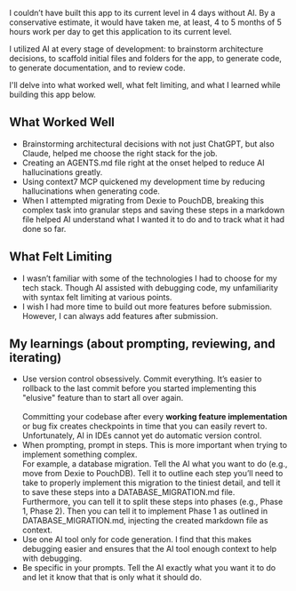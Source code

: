I couldn’t have built this app to its current level in 4 days without AI. By a conservative estimate, it would have taken me, at least, 4 to 5 months of 5 hours work per day to get this application to its current level.

I utilized AI at every stage of development: to brainstorm architecture decisions, to scaffold initial files and folders for the app, to generate code, to generate documentation, and to review code.

I'll delve into what worked well, what felt limiting, and what I learned while building this app below.

## What Worked Well
- Brainstorming architectural decisions with not just ChatGPT, but also Claude, helped me choose the right stack for the job.
- Creating an AGENTS.md file right at the onset helped to reduce AI hallucinations greatly.
- Using context7 MCP quickened my development time by reducing hallucinations when generating code.
- When I attempted migrating from Dexie to PouchDB, breaking this complex task into granular steps and saving these steps in a markdown file helped AI understand what I wanted it to do and to track what it had done so far.

## What Felt Limiting
- I wasn’t familiar with some of the technologies I had to choose for my tech stack. Though AI assisted with debugging code, my unfamiliarity with syntax felt limiting at various points.
- I wish I had more time to build out more features before submission. However, I can always add features after submission.

## My learnings (about prompting, reviewing, and iterating)
- Use version control obsessively. Commit everything. It’s easier to rollback to the last commit before you started implementing this "elusive" feature than to start all over again.<br><br>
Committing your codebase after every **working feature implementation** or bug fix creates checkpoints in time that you can easily revert to. Unfortunately, AI in IDEs cannot yet do automatic version control.
- When prompting, prompt in steps. This is more important when trying to implement something complex.<br>
For example, a database migration. Tell the AI what you want to do (e.g., move from Dexie to PouchDB). Tell it to outline each step you’ll need to take to properly implement this migration to the tiniest detail, and tell it to save these steps into a DATABASE_MIGRATION.md file.<br>
Furthermore, you can tell it to split these steps into phases (e.g., Phase 1, Phase 2). Then you can tell it to implement Phase 1 as outlined in DATABASE_MIGRATION.md, injecting the created markdown file as context.
- Use one AI tool only for code generation. I find that this makes debugging easier and ensures that the AI tool enough context to help with debugging.
- Be specific in your prompts. Tell the AI exactly what you want it to do and let it know that that is only what it should do.

